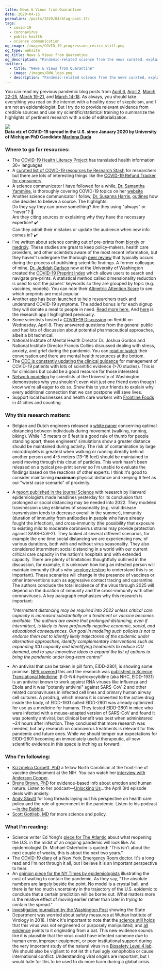 ```yaml
---
title: News & Views from Quarantine
date: 2020-04-15
permalink: /posts/2020/04/blog-post-17/
tags:
  - covid-19
  - coronavirus
  - public health
  - science communication
og_image: /images/COVID_19_progression_resize_still.png
og_type: website
og_title: News & Views from Quarantine 
og_description: "Pandemic-related science from the news curated, explained, and editoralized for non-scientists"
twitter:
  - title: "News & Views from Quarantine"
  - image: /images/BNW_logo.png
  - description: "Pandemic-related science from the news curated, explained, and editoralized for non-scientists"
---
```


You can read my previous pandemic blog posts from <a href="http://www.brookewolford.com/posts/2020/04/blog-post-16/" target="_blank">April 6</a>, <a href="http://www.brookewolford.com/posts/2020/04/blog-post-15/" target="_blank">April 2</a>, <a href="http://www.brookewolford.com/posts/2020/03/blog-post-14/" target="_blank">March 22-25</a>, <a href="http://www.brookewolford.com/posts/2020/03/blog-post-13/" target="_blank">March 19-21</a>, and <a href="http://www.brookewolford.com/posts/2020/03/blog-post-12/" target="_blank">March 14-18</a>. As always, you should take everything you read on the internet with a healthy dose of skepticism, and I am not an epidemiologist. But I try do to provide relevant evidence from credible sources and use my scientific/statistical training to summarize the highlights of pertinent research with a side of editorialization.

![](/images/COVID_19_progression_resize.gif)  
**Data viz of COVID-19 spread in the U.S. since January 2020 by University of Michigan PhD Candidate <a href="https://twitter.com/mlmarlena?lang=en" taret="_blank">Marlena Duda</a>**

### Where to go for resources:
* The <a href="https://covid19healthliteracyproject.com" target="_blank">COVID-19 Health Literacy Project</a> has translated health information 30+ languages  
* A <a href="https://www.researchstash.com/collection/covid-19/" target="_blank">curated list of COVID-19 resources by Research Stash</a> for researchers but there are lots of interesting things like the <a href="https://covidrefunds.com/?ref=researchstash" target="_blank">COVID-19 Refund Tracker for consumers</a>.
* A science communicator I have followed for a while, <a href="https://twitter.com/heysciencesam" target="_blank">Dr. Samantha Yammine</a>, is thoroughly covering COVID-19 topics on her <a href="https://www.samanthayammine.com/covid19" target="_blank">website</a>
* Another science communicator I follow, <a href="https://twitter.com/SusannaLHarris" target="_blank">Dr. Susanna Harris</a>, <a href="https://www.instagram.com/p/B-97thKDpYJ/?igshid=2odrd2zb05ay" target="_blank">outlines</a> how she decides to believe a source.
The highlights:  
Do they say they can prove something? Are they using "always" or "never"? :triangular_flag_on_post:  
Are they citing sources or explaining why they have the necessary expertise? :heavy_check_mark:  
Can they admit their mistakes or update the audience when new info comes in? :heavy_check_mark:  
* I've written about science coming out of pre-prints from <a href="http://biorxiv.org" target="_blank">biorxiv</a> or <a href="http://medrxiv.org" target="_blank">medrxiv</a>. These studies are great to keep policy-makers, health care providers, and other scientists aware of the most recent information, but they haven't undergone the thorough <a href="https://science.howstuffworks.com/innovation/scientific-experiments/scientific-peer-review.htm" target="_blank">peer review</a> that typically occurs during the process of publishing scientific findings. A former colleague of mine, <a href="https://twitter.com/JedMS" target="_blank">Dr. Jedidah Carlson</a> now at the University of Washington created the <a href="https://covid19preprints.app" target="_blank">COVID-19 Preprint Index</a> which allows users to search and navigate pre-prints. A statistical method called dimensionality reduction is used to sort the papers' keywords so they are grouped by topic (e.g. vaccines, models). You can note their <a href="https://help.altmetric.com/support/solutions/articles/6000059309-about-altmetric" target="_blank">Altmetric Attention Score</a> to see which preprints are most popular.
* Another <a href="https://howwefeel.org" target="_blank">app</a> has been launched to help researchers track and understand COVID-19 symptoms. The added bonus is for each signup they will donate a meal to people in need. <a href="https://www.hsph.harvard.edu/news/features/new-how-we-feel-app-aims-to-improve-covid-19-response/" target="_blank">Read more here.</a> And <a href="https://covid.joinzoe.com" target="_blank">here</a> is the research app I highlighted previously.
* Some scientists hosted a <a href="https://www.reddit.com/r/science/comments/fx6dhe/science_discussion_series_were_scientists_from/" target="_blank">COVID-19 Discussion</a> on Reddit on Wednesday, April 8. They answered questions from the general public and had lots of discussion about potential pharmaceutical approaches, albeit a bit technical.
* National Institute of Mental Health Director Dr. Joshua Gordon and National Institute Director Francis Collins discussed dealing with stress, anxiety, and grief during the pandemic. You can <a href="https://directorsblog.nih.gov/2020/04/07/dealing-with-stress-anxiety-and-grief-during-covid-19/" target="_blank">read or watch</a> their conversation and there are mental health resources at the bottom.
* The <a href="https://www.cdc.gov/coronavirus/2019-ncov/hcp/clinical-guidance-management-patients.html#anchor_1583610742216" target="_blank">CDC is constantly updating the clinical guidance</a> for management of COVID-19 patients with lots of scientific evidence (>70 studies). This is for clinicians but could be a good resource for those interested.
* <a href="https://statnet.org/COVID-JustOneFriend/" target="_blank">Network modeling</a> by scientists at the University of Washington demonstrates why you shouldn't even visit *just* one friend even though I know we're all eager to do so. Show this to your friends to explain why every additional connection that we can postpone will save lives.
* Support local businesses and health care workers with <a href="https://www.frontlinefoods.org" target="_blank">Frontline Foods</a> in 41 cities and counting

### Why this research matters:
* Belgian and Dutch engineers released a <a href="http://www.urbanphysics.net/Social%20Distancing%20v20_White_Paper.pdf" target="_blank">white paper</a> concerning optimal distancing between individuals during movement (walking, running, biking). While 1.5 meters or 6 feet is a good rule of thumb for people standing apart, these engineers' simulations show a greater distance should be maintained during activity. The risk of contamination by large microdroplets is greatest when walking or running directly behind another person and 4-5 meters (13-16 feet) should be maintained to avoid moving through this cloud of particles. This work hasn't been released on a typical pre-print server so I'm unable to evaluate the findings based on the reactions of other experts. I think it's good to consider maintaining **maximum** physical distance and keeping 6 feet as our "worst case scenario" of proximity.

* A <a href="https://science.sciencemag.org/content/early/2020/04/14/science.abb5793" target="_blank">report published in the journal Science</a> with research by Harvard epidemiologists made headlines yesterday for its conclusion that prolonged or social distancing may be needed into 2022. They modeled transmission using estimates of seasonality (e.g. viral disease transmission tends to decrease overall in the summer), immunity (duration of immunity from antibodies in people who have already fought the infection), and cross-immunity (the possibility that exposure to existing mild to moderate coronavirus strains may provide protection against SARS-CoV-2). They looked at several different scenarios, for example the one time social distancing we are experiencing now, of various durations, both with and without virus seasonality. They also considered intermittent social distancing in a world with our current critical care capacity in the nation's hospitals and with extended capacity. There are plenty of limitations thoughtfully outlined in the discussion, for example, it is unknown how long an infected person will maintain immunity (that's why <a href="https://www.centerforhealthsecurity.org/resources/COVID-19/serology/Serology-based-tests-for-COVID-19.html" target="_blank">serology testing</a> to understand this is so important). These scenarios will change in the presence of vaccines or other interventions such as aggressive contact tracing and quarantine. The authors conclude the total incidence of the virus through 2025 will depend on the duration of immunity and the cross-immunity with other coronaviruses. A key paragraph emphasizes why this research is important:

  *"Intermittent distancing may be required into 2022 unless critical care capacity is increased substantially or a treatment or vaccine becomes available. The authors are aware that prolonged distancing, even if intermittent, is likely to have profoundly negative economic, social, and educational consequences. Our goal in modeling such policies is not to endorse them but to identify likely trajectories of the epidemic under alternative approaches, identify complementary interventions such as expanding ICU capacity and identifying treatments to reduce ICU demand, and to spur innovative ideas to expand the list of options to bring the pandemic under long-term control"*

* An antiviral that can be taken in pill form, EIDD-2801, is showing some promise.
<a href="https://www.npr.org/sections/coronavirus-live-updates/2020/04/06/828322576/promising-drug-on-the-horizon-for-covid-19" target="_blank">NPR covered</a> this and the research was <a href="https://stm.sciencemag.org/content/early/2020/04/03/scitranslmed.abb5883" target="_blank">published in Science Translational Medicine</a>. β-D-N4-hydroxycytidine (aka NHC, EIDD-1931) is an antiviral known to work against RNA viruses like influenza and Ebola and it was "potently antiviral" against SARS-CoV-2 and other related coronaviruses in infected cell lines and primary human airway cell cultures. A prodrug, which means it is converted to the active drug inside the body, of EIDD-1931 called EIDD-2801 was already optimized for use as a medicine for humans. They tested EIDD-2801 in mice who were infected with a mouse-adapted version of SARS-CoV and found it was potently antiviral, but clinical benefit was best when administered ~24 hours after infection. They concluded that more research was needed, but any research on coronavirus treatments is relevant for this pandemic and future ones. While we should temper our expectations for EIDD-2801 becoming an immediately useful therapeutic, all new scientific evidence in this space is inching us forward.

### Who I'm following:
* <a href="https://twitter.com/KizzyPhD" target="_blank">Kizzmekia Corbett, PhD</a> a fellow North Carolinian at the front-line of vaccine development at the NIH. You can watch her <a href="https://www.cnn.com/videos/health/2020/04/15/coronavirus-vaccine-timeline-acfc-vpx.cnn" target="_blank">interview with Anderson Cooper</a>.
* <a href="https://twitter.com/BreneBrown" target="_blank">Brene Brown, PhD</a> for evidence-based info about emotion and human nature. Listen to her podcast—<a href="https://podcasts.apple.com/us/podcast/unlocking-us-with-bren%C3%A9-brown/id1494350511">Unlocking Us</a>...the April 3rd episode deals with anxiety.
* <a href="https://twitter.com/aslavitt?lang=en" target="_blank">Andy Slavitt</a> for long threads laying out his perspective on health care policy and the role of government in the pandemic. Listen to his podcast—<a href="https://podcasts.apple.com/us/podcast/in-the-bubble-with-andy-slavitt/id1504128553" target="_blank">In the Bubble</a>.
* <a href="https://twitter.com/ScottGottliebMD" target="_blank">Scott Gottlieb, MD</a> for more science and policy.

### What I'm reading:
* Science writer Ed Yong's <a href="https://www.theatlantic.com/health/archive/2020/04/pandemic-summer-coronavirus-reopening-back-normal/609940/" target="_blank">piece for The Atlantic</a> about what reopening the U.S. in the midst of an ongoing pandemic will look like. As epidemiologist Dr. Michael Osterholm is quoted: "This isn't about the next couple of weeks, this is about the next two years."
* The <a href="https://www.nytimes.com/2020/04/14/magazine/coronavirus-er-doctor-diary-new-york-city.html" target="_blank">COVID-19 diary of a New York Emergency Room doctor</a>. It's a long read and I'm not through it all, but I believe it is an important perspective to hear.
* An <a href="https://www.nytimes.com/2020/04/14/opinion/covid-social-distancing.html" target="_blank">opinion piece for the NY Times by epidemiologists</a> illustrating the cost of waiting to contain the pandemic. As they say, "The absolute numbers are largely beside the point. No model is a crystal ball, and there is far too much uncertainty in the trajectory of the U.S. epidemic to conclude that a certain prediction will be borne out. What matters more is the relative effect of moving earlier rather than later in trying to contain the spread."
* <a href="https://www.washingtonpost.com/opinions/2020/04/14/state-department-cables-warned-safety-issues-wuhan-lab-studying-bat-coronaviruses/" target="_blank">Investigative journalism by the Washington Post</a> showing the State Department was worried about safety measures at Wuhan Institute of Virology in 2018. I think it's important to note that the <a href="https://www.nature.com/articles/s41591-020-0820-9" target="_blank">science still holds</a> that this virus was not engineered or purposely manipulated, and <a href="https://www.npr.org/2020/04/14/834109166/where-did-the-coronavirus-originate-virus-hunters-find-genetic-clues-in-bats" target="_blank">all evidence</a> points to it originating from a bat. This new evidence sounds like it is plausible that the virus could have infected someone due to human error, improper equipment, or poor institutional support during the very important study of the natural virus in a <a href="https://en.wikipedia.org/wiki/Biosafety_level" target="_blank">Biosafety Level 4 lab</a>. We should also be vigilant to not let this fuel ugly xenophobia or cause international conflict. Understanding viral origins are important, but I would hate for this to be used to do more harm during a global crisis.
